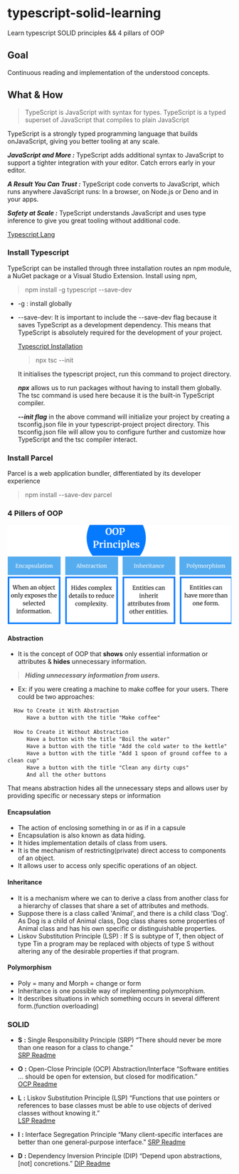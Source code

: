 # typescript-solid-learning
Learn typescript SOLID principles &amp;&amp; 4 pillars of OOP

## Goal
Continuous reading and implementation of the understood concepts.

## What & How 
>TypeScript is JavaScript with syntax for types. TypeScript is a typed superset of JavaScript that compiles to plain JavaScript

TypeScript is a strongly typed programming language that builds onJavaScript, giving you better tooling at any scale.

***JavaScript and More :*** TypeScript adds additional syntax to JavaScript to support a tighter integration with your editor. Catch errors early in your editor.

***A Result You Can Trust :*** TypeScript code converts to JavaScript, which runs anywhere JavaScript runs: In a browser, on Node.js or Deno and in your apps.

***Safety at Scale :*** TypeScript understands JavaScript and uses type inference to give you great tooling without additional code.

[Typescript Lang](https://www.typescriptlang.org/docs/handbook/typescript-in-5-minutes.html)

### Install Typescript
TypeScript can be installed through three installation routes an npm module, a NuGet package or a Visual Studio Extension. 
Install using npm,

   >npm install -g typescript --save-dev
  
- -g : install globally

- --save-dev: It is important to include the --save-dev flag because it saves TypeScript as a development dependency. This means that TypeScript is absolutely required for the development of your project.

  [Typescript Installation](https://www.typescriptlang.org/download)
    >npx tsc --init
  
    It initialises the typescript project, run this command to project directory.

    ***npx*** allows us to run packages without having to install them globally. The tsc command is used here because it is the built-in TypeScript compiler.
  
    ***--init flag*** in the above command will initialize your project by creating a tsconfig.json file in your typescript-project project directory. This tsconfig.json file will allow you to configure further and customize how TypeScript and the tsc compiler interact.

### Install Parcel
Parcel is a web application bundler, differentiated by its developer experience
>npm install --save-dev parcel
### 4 Pillers of OOP
![](images/oopPrinciples.png)
#### Abstraction
- It is  the concept of OOP that **shows** only essential information or attributes & **hides** unnecessary information.
>***Hiding unnecessary information from users.***
  - Ex: if you were creating a machine to make coffee for your users. There could be two approaches:
  ``` 
    How to Create it With Abstraction
        Have a button with the title "Make coffee"
    
    How to Create it Without Abstraction
        Have a button with the title "Boil the water"
        Have a button with the title "Add the cold water to the kettle"
        Have a button with the title "Add 1 spoon of ground coffee to a clean cup"
        Have a button with the title "Clean any dirty cups"
        And all the other buttons 
   ```
That means abstraction hides all the unnecessary steps and allows user by providing specific or necessary steps or information

#### Encapsulation
- The action of enclosing something in or as if in a capsule
- Encapsulation is also known as data hiding. 
- It hides implementation details of class from users. 
- It is the mechanism of restricting(private) direct access to components of an object. 
- It allows user to access only specific operations of an object.

#### Inheritance
- It is a mechanism where we can to derive a class from another class for a hierarchy of classes that share a set of attributes and methods.
- Suppose there is a class called 'Animal', and there is a child class 'Dog'. As Dog is a child of Animal class, Dog class shares some properties of Animal class and has his own specific or distinguishable properties. 
- Liskov Substitution Principle (LSP) : If S is subtype of T, then object of type Tin a program may be replaced with objects of type S without altering any of the desirable properties if that program.

#### Polymorphism
- Poly = many and Morph = change or form
- Inheritance is one possible way of implementing polymorphism.
- It describes situations in which something occurs in several different form.(function overloading)

### SOLID 
- **S** **:** Single Responsibility Principle (SRP)
“There should never be more than one reason for a class to change.”  
  [SRP Readme](https://github.com/SnehalChetan/typescript-solid-learning/tree/main/0.S)

- **O** **:** Open-Close Principle (OCP) Abstraction/Interface
“Software entities … should be open for extension, but closed for modification.”  
    [OCP Readme](https://github.com/SnehalChetan/typescript-solid-learning/tree/main/1.O) 

- **L** **:** Liskov Substitution Principle (LSP)
“Functions that use pointers or references to base classes must be able to use objects of derived classes without knowing it.”    
    [LSP Readme](https://github.com/SnehalChetan/typescript-solid-learning/tree/main/2.L)

- **I** **:** Interface Segregation Principle
“Many client-specific interfaces are better than one general-purpose interface.”
  [SRP Readme](https://github.com/SnehalChetan/typescript-solid-learning/tree/main/3.I)

- **D** **:** Dependency Inversion Principle (DIP)
“Depend upon abstractions, [not] concretions.”
  [DIP Readme](https://github.com/SnehalChetan/typescript-solid-learning/tree/main/4.D)


